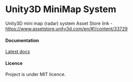 # Unity3D MiniMap System
Unity3D mini map (radar) system 
Asset Store link - https://www.assetstore.unity3d.com/en/#!/content/33729 

#### Documentation

[Latest docs](http://unity3d-minimap.readthedocs.org/en/latest/)

#### Licence

Project is under MIT licence.
